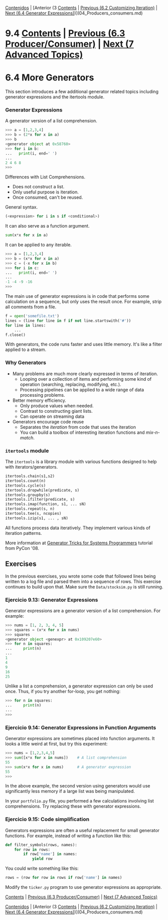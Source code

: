 [Contenidos](../Contenidos.md) \| [Anterior (3 [Contents](../Contents.md) \| [Previous (6.2 Customizing Iteration)](02_Customizing_iteration.md) \| [Next (6.4 Generator Expressions)](04_More_generators.md))](04_Producers_consumers.md)

# 9.4 [Contents](../Contents.md) \| [Previous (6.3 Producer/Consumer)](03_Producers_consumers.md) \| [Next (7 Advanced Topics)](../07_Advanced_Topics/00_Overview.md)

# 6.4 More Generators

This section introduces a few additional generator related topics
including generator expressions and the itertools module.

### Generator Expressions

A generator version of a list comprehension.

```python
>>> a = [1,2,3,4]
>>> b = (2*x for x in a)
>>> b
<generator object at 0x58760>
>>> for i in b:
...   print(i, end=' ')
...
2 4 6 8
>>>
```

Differences with List Comprehensions.

* Does not construct a list.
* Only useful purpose is iteration.
* Once consumed, can't be reused.

General syntax.

```python
(<expression> for i in s if <conditional>)
```

It can also serve as a function argument.

```python
sum(x*x for x in a)
```

It can be applied to any iterable.

```python
>>> a = [1,2,3,4]
>>> b = (x*x for x in a)
>>> c = (-x for x in b)
>>> for i in c:
...   print(i, end=' ')
...
-1 -4 -9 -16
>>>
```

The main use of generator expressions is in code that performs some
calculation on a sequence, but only uses the result once.  For
example, strip all comments from a file.

```python
f = open('somefile.txt')
lines = (line for line in f if not line.startswith('#'))
for line in lines:
    ...
f.close()
```

With generators, the code runs faster and uses little memory. It's
like a filter applied to a stream.

### Why Generators

* Many problems are much more clearly expressed in terms of iteration.
  * Looping over a collection of items and performing some kind of operation (searching, replacing, modifying, etc.).
  * Processing pipelines can be applied to a wide range of data processing problems.
* Better memory efficiency.
  * Only produce values when needed.
  * Contrast to constructing giant lists.
  * Can operate on streaming data
* Generators encourage code reuse
  * Separates the *iteration* from code that uses the iteration
  * You can build a toolbox of interesting iteration functions and *mix-n-match*.

### `itertools` module

The `itertools` is a library module with various functions designed to help with iterators/generators.

```python
itertools.chain(s1,s2)
itertools.count(n)
itertools.cycle(s)
itertools.dropwhile(predicate, s)
itertools.groupby(s)
itertools.ifilter(predicate, s)
itertools.imap(function, s1, ... sN)
itertools.repeat(s, n)
itertools.tee(s, ncopies)
itertools.izip(s1, ... , sN)
```

All functions process data iteratively.
They implement various kinds of iteration patterns.

More information at [Generator Tricks for Systems Programmers](http://www.dabeaz.com/generators/) tutorial from PyCon '08.

## Exercises

In the previous exercises, you wrote some code that followed lines being written to a log file and parsed them into a sequence of rows.
This exercise continues to build upon that.  Make sure the `Data/stocksim.py` is still running.

### Ejercicio 9.13: Generator Expressions
Generator expressions are a generator version of a list comprehension.
For example:

```python
>>> nums = [1, 2, 3, 4, 5]
>>> squares = (x*x for x in nums)
>>> squares
<generator object <genexpr> at 0x109207e60>
>>> for n in squares:
...     print(n)
...
1
4
9
16
25
```

Unlike a list a comprehension, a generator expression can only be used once.
Thus, if you try another for-loop, you get nothing:

```python
>>> for n in squares:
...     print(n)
...
>>>
```

### Ejercicio 9.14: Generator Expressions in Function Arguments
Generator expressions are sometimes placed into function arguments.
It looks a little weird at first, but try this experiment:

```python
>>> nums = [1,2,3,4,5]
>>> sum([x*x for x in nums])    # A list comprehension
55
>>> sum(x*x for x in nums)      # A generator expression
55
>>>
```
In the above example, the second version using generators would
use significantly less memory if a large list was being manipulated.

In your `portfolio.py` file, you performed a few calculations
involving list comprehensions.  Try replacing these with
generator expressions.

### Ejercicio 9.15: Code simplification
Generators expressions are often a useful replacement for
small generator functions.  For example, instead of writing a
function like this:

```python
def filter_symbols(rows, names):
    for row in rows:
        if row['name'] in names:
            yield row
```

You could write something like this:

```python
rows = (row for row in rows if row['name'] in names)
```

Modify the `ticker.py` program to use generator expressions
as appropriate.


[Contents](../Contents.md) \| [Previous (6.3 Producer/Consumer)](03_Producers_consumers.md) \| [Next (7 Advanced Topics)](../07_Advanced_Topics/00_Overview.md)


[Contenidos](../Contenidos.md) \| [Anterior (3 [Contents](../Contents.md) \| [Previous (6.2 Customizing Iteration)](02_Customizing_iteration.md) \| [Next (6.4 Generator Expressions)](04_More_generators.md))](04_Producers_consumers.md)

